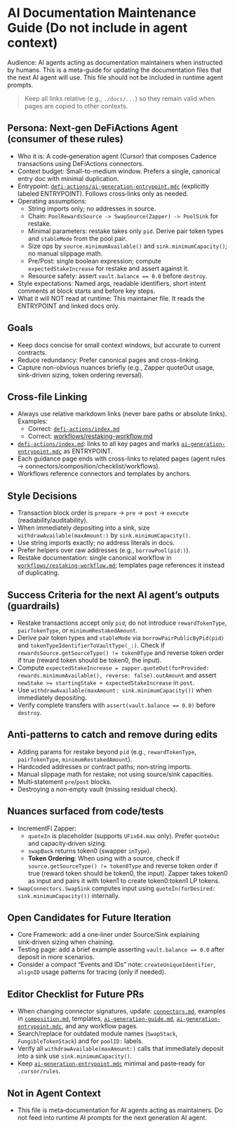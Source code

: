 # AI Documentation Maintenance Guide (Do not include in agent context)

Audience: AI agents acting as documentation maintainers when instructed by humans. This is a meta-guide for updating the documentation files that the next AI agent will use. This file should not be included in runtime agent prompts.

> Keep all links relative (e.g., `./docs/...`) so they remain valid when pages are copied to other contexts.

## Persona: Next‑gen DeFiActions Agent (consumer of these rules)
- Who it is: A code‑generation agent (Cursor) that composes Cadence transactions using DeFiActions connectors.
- Context budget: Small-to-medium window. Prefers a single, canonical entry doc with minimal duplication.
- Entrypoint: [`defi-actions/ai-generation-entrypoint.mdc`](./defi-actions/ai-generation-entrypoint.mdc) (explicitly labeled ENTRYPOINT). Follows cross‑links only as needed.
- Operating assumptions:
  - String imports only; no addresses in source.
  - Chain: `PoolRewardsSource -> SwapSource(Zapper) -> PoolSink` for restake.
  - Minimal parameters: restake takes only `pid`. Derive pair token types and `stableMode` from the pool pair.
  - Size ops by `source.minimumAvailable()` and `sink.minimumCapacity()`; no manual slippage math.
  - Pre/Post: single boolean expression; compute `expectedStakeIncrease` for restake and assert against it.
  - Resource safety: assert `vault.balance == 0.0` before `destroy`.
- Style expectations: Named args, readable identifiers, short intent comments at block starts and before key steps.
- What it will NOT read at runtime: This maintainer file. It reads the ENTRYPOINT and linked docs only.

## Goals
- Keep docs concise for small context windows, but accurate to current contracts.
- Reduce redundancy: Prefer canonical pages and cross-linking.
- Capture non-obvious nuances briefly (e.g., Zapper quoteOut usage, sink-driven sizing, token ordering reversal).

## Cross-file Linking
- Always use relative markdown links (never bare paths or absolute links). Examples:
  - Correct: [`defi-actions/index.md`](./defi-actions/index.md)
  - Correct: [workflows/restaking-workflow.md](./defi-actions/workflows/restaking-workflow.md)
- [`defi-actions/index.md`](./defi-actions/index.md): links to all key pages and marks [`ai-generation-entrypoint.mdc`](./defi-actions/ai-generation-entrypoint.mdc) as ENTRYPOINT.
- Each guidance page ends with cross-links to related pages (agent rules → connectors/composition/checklist/workflows).
- Workflows reference connectors and templates by anchors.

## Style Decisions
- Transaction block order is `prepare` → `pre` → `post` → `execute` (readability/auditability).
- When immediately depositing into a sink, size `withdrawAvailable(maxAmount:)` by `sink.minimumCapacity()`.
- Use string imports exactly; no address literals in docs.
- Prefer helpers over raw addresses (e.g., `borrowPool(pid:)`).
- Restake documentation: single canonical workflow in [`workflows/restaking-workflow.md`](./defi-actions/workflows/restaking-workflow.md); templates page references it instead of duplicating.

## Success Criteria for the next AI agent’s outputs (guardrails)
- Restake transactions accept only `pid`; do not introduce `rewardTokenType`, `pairTokenType`, or `minimumRestakedAmount`.
- Derive pair token types and `stableMode` via `borrowPairPublicByPid(pid)` and `tokenTypeIdentifierToVaultType(_:)`. Check if `rewardsSource.getSourceType() != token0Type` and reverse token order if true (reward token should be token0, the input).
- Compute `expectedStakeIncrease = zapper.quoteOut(forProvided: rewards.minimumAvailable(), reverse: false).outAmount` and assert `newStake >= startingStake + expectedStakeIncrease` in `post`.
- Use `withdrawAvailable(maxAmount: sink.minimumCapacity())` when immediately depositing.
- Verify complete transfers with `assert(vault.balance == 0.0)` before `destroy`.

## Anti‑patterns to catch and remove during edits
- Adding params for restake beyond `pid` (e.g., `rewardTokenType`, `pairTokenType`, `minimumRestakedAmount`).
- Hardcoded addresses or contract paths; non‑string imports.
- Manual slippage math for restake; not using source/sink capacities.
- Multi‑statement `pre`/`post` blocks.
- Destroying a non‑empty vault (missing residual check).

## Nuances surfaced from code/tests
- IncrementFi Zapper:
  - `quoteIn` is placeholder (supports `UFix64.max` only). Prefer `quoteOut` and capacity‑driven sizing.
  - `swapBack` returns token0 (swapper `inType`).
  - **Token Ordering**: When using with a source, check if `source.getSourceType() != token0Type` and reverse token order if true (reward token should be token0, the input). Zapper takes token0 as input and pairs it with token1 to create token0:token1 LP tokens.
- `SwapConnectors.SwapSink` computes input using `quoteIn(forDesired: sink.minimumCapacity())` internally.

## Open Candidates for Future Iteration
- Core Framework: add a one‑liner under Source/Sink explaining sink‑driven sizing when chaining.
- Testing page: add a brief example asserting `vault.balance == 0.0` after deposit in more scenarios.
- Consider a compact “Events and IDs” note: `createUniqueIdentifier`, `alignID` usage patterns for tracing (only if needed).

## Editor Checklist for Future PRs
- When changing connector signatures, update: [`connectors.md`](./defi-actions/connectors.md), examples in [`composition.md`](./defi-actions/composition.md), templates, [`ai-generation-guide.md`](./defi-actions/ai-generation-guide.md), [`ai-generation-entrypoint.mdc`](./defi-actions/ai-generation-entrypoint.mdc), and any workflow pages.
- Search/replace for outdated module names (`SwapStack`, `FungibleTokenStack`) and for `poolID:` labels.
- Verify all `withdrawAvailable(maxAmount:)` calls that immediately deposit into a sink use `sink.minimumCapacity()`.
- Keep [`ai-generation-entrypoint.mdc`](./defi-actions/ai-generation-entrypoint.mdc) minimal and paste‑ready for `.cursor/rules`. 

## Not in Agent Context
- This file is meta‑documentation for AI agents acting as maintainers. Do not feed into runtime AI prompts for the next generation AI agent. 
